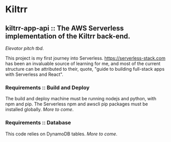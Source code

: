 # Kiltrr
## kiltrr-app-api :: The AWS Serverless implementation of the Kiltrr back-end.
*Elevator pitch tbd*.

This project is my first journey into Serverless. https://serverless-stack.com has been an invaluable source of learning for me, and most of the current structure can be attributed to their, quote, "guide to building full-stack apps with Serverless and React".

### Requirements :: Build and Deploy
The build and deploy machine must be running nodejs and python, with npm and pip. The Serverless npm and awscli pip packages must be installed globally. *More to come*.

### Requirements :: Database
This code relies on DynamoDB tables. *More to come*.